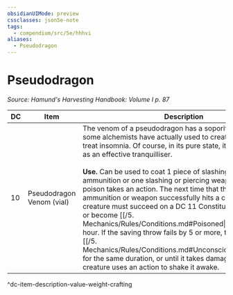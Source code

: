```yaml
---
obsidianUIMode: preview
cssclasses: json5e-note
tags:
  - compendium/src/5e/hhhvi
aliases:
  - Pseudodragon
---
```

# Pseudodragon
*Source: Hamund's Harvesting Handbook: Volume I p. 87* 

| DC | Item | Description | Value | Weight | Crafting |
|----|------|-------------|-------|--------|----------|
| 10 | Pseudodragon Venom (vial) | The venom of a pseudodragon has a soporific effect that some alchemists have actually used to create a draught to treat insomnia. Of course, in its pure state, it can still be used as an effective tranquilliser.<br /><br />**Use.** Can be used to coat 1 piece of slashing or piercing ammunition or one slashing or piercing weapon. Applying the poison takes an action. The next time that the coated ammunition or weapon successfully hits a creature, that creature must succeed on a DC 11 Constitution saving throw or become [[/5. Mechanics/Rules/Conditions.md#Poisoned\|poisoned]] for 1 hour. If the saving throw fails by 5 or more, the target falls [[/5. Mechanics/Rules/Conditions.md#Unconscious\|unconscious]] for the same duration, or until it takes damage or another creature uses an action to shake it awake. | 5 gp | 1 lb | — |
^dc-item-description-value-weight-crafting
